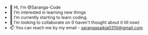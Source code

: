 - 👋 Hi, I’m @Saranga-Code
- 👀 I’m interested in learning new things 
- 🌱 I’m currently starting to learn coding.
- 💞️ I’m looking to collaborate on (I haven't thought about it till now)
- 📫 You can reach me by my email - sarangasaikia0310@gmail.com

<!---
Saranga-Code/Saranga-Code is a ✨ special ✨ repository because its `README.md` (this file) appears on your GitHub profile.
You can click the Preview link to take a look at your changes.
--->
